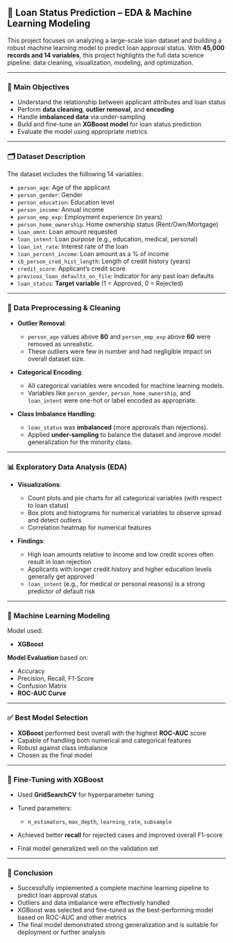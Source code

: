 ## 🏦 Loan Status Prediction – EDA & Machine Learning Modeling

This project focuses on analyzing a large-scale loan dataset and building a robust machine learning model to predict loan approval status. With **45,000 records and 14 variables**, this project highlights the full data science pipeline: data cleaning, visualization, modeling, and optimization.

---

### 🎯 Main Objectives

* Understand the relationship between applicant attributes and loan status
* Perform **data cleaning**, **outlier removal**, and **encoding**
* Handle **imbalanced data** via under-sampling
* Build and fine-tune an **XGBoost model** for loan status prediction
* Evaluate the model using appropriate metrics

---

### 🗂️ Dataset Description

The dataset includes the following 14 variables:

* `person_age`: Age of the applicant
* `person_gender`: Gender
* `person_education`: Education level
* `person_income`: Annual income
* `person_emp_exp`: Employment experience (in years)
* `person_home_ownership`: Home ownership status (Rent/Own/Mortgage)
* `loan_amnt`: Loan amount requested
* `loan_intent`: Loan purpose (e.g., education, medical, personal)
* `loan_int_rate`: Interest rate of the loan
* `loan_percent_income`: Loan amount as a % of income
* `cb_person_cred_hist_length`: Length of credit history (years)
* `credit_score`: Applicant’s credit score
* `previous_loan_defaults_on_file`: Indicator for any past loan defaults
* `loan_status`: **Target variable** (1 = Approved, 0 = Rejected)

---

### 🧹 Data Preprocessing & Cleaning

* **Outlier Removal**:

  * `person_age` values above **80** and `person_emp_exp` above **60** were removed as unrealistic.
  * These outliers were few in number and had negligible impact on overall dataset size.

* **Categorical Encoding**:

  * All categorical variables were encoded for machine learning models.
  * Variables like `person_gender`, `person_home_ownership`, and `loan_intent` were one-hot or label encoded as appropriate.

* **Class Imbalance Handling**:

  * `loan_status` was **imbalanced** (more approvals than rejections).
  * Applied **under-sampling** to balance the dataset and improve model generalization for the minority class.

---

### 📊 Exploratory Data Analysis (EDA)

* **Visualizations**:

  * Count plots and pie charts for all categorical variables (with respect to loan status)
  * Box plots and histograms for numerical variables to observe spread and detect outliers
  * Correlation heatmap for numerical features

* **Findings**:

  * High loan amounts relative to income and low credit scores often result in loan rejection
  * Applicants with longer credit history and higher education levels generally get approved
  * `loan_intent` (e.g., for medical or personal reasons) is a strong predictor of default risk

---

### 🧠 Machine Learning Modeling

Model used:

* **XGBoost**

**Model Evaluation** based on:

* Accuracy
* Precision, Recall, F1-Score
* Confusion Matrix
* **ROC-AUC Curve**

---

### ✅ Best Model Selection

* **XGBoost** performed best overall with the highest **ROC-AUC** score
* Capable of handling both numerical and categorical features
* Robust against class imbalance
* Chosen as the final model

---

### 🔧 Fine-Tuning with XGBoost

* Used **GridSearchCV** for hyperparameter tuning
* Tuned parameters:

  * `n_estimators`, `max_depth`, `learning_rate`, `subsample`
* Achieved better **recall** for rejected cases and improved overall F1-score
* Final model generalized well on the validation set

---

### 📌 Conclusion

* Successfully implemented a complete machine learning pipeline to predict loan approval status
* Outliers and data imbalance were effectively handled
* XGBoost was selected and fine-tuned as the best-performing model based on ROC-AUC and other metrics
* The final model demonstrated strong generalization and is suitable for deployment or further analysis
